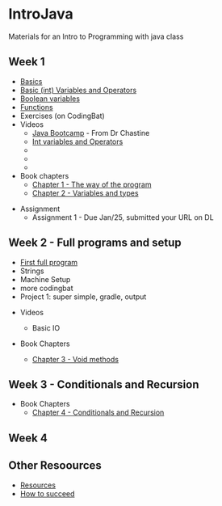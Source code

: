 # IntroJava
Materials for an Intro to Programming with java class

## Week 1
* [Basics](Basics.md)
* [Basic (int) Variables and Operators](IntVariablesAndOperators.md)
* [Boolean variables](Booleans.md)
* [Functions](Functions.md)
* Exercises (on CodingBat)
* Videos
    + [Java Bootcamp](https://www.youtube.com/watch?v=8nOg6mtH-oo&list=UUSH2TieRlco7uQOGU8Vppnw) - From Dr Chastine
    + [Int variables and Operators](https://youtu.be/1JEtmEthcS4)
    +
    +
    +
* Book chapters
    + [Chapter 1 - The way of the program](http://greenteapress.com/thinkapjava/html/thinkjava003.html)
    + [Chapter 2 - Variables and types](http://greenteapress.com/thinkapjava/html/thinkjava004.html)
+ Assignment
    + Assignment 1 - Due Jan/25, submitted your URL on DL
    
## Week 2 - Full programs and setup
* [First full program](FirstProgram.md)
* Strings
* Machine Setup
* more codingbat
* Project 1: super simple, gradle, output
+ Videos
    + Basic IO
    
+ Book Chapters
    + [Chapter 3 - Void methods](http://greenteapress.com/thinkapjava/html/thinkjava005.html)
    
## Week 3 - Conditionals and Recursion
+ Book Chapters
    + [Chapter 4 - Conditionals and Recursion](http://greenteapress.com/thinkapjava/html/thinkjava006.html)

## Week 4

## Other Resoources
* [Resources](Resources.md)
* [How to succeed](Succeeding.md)